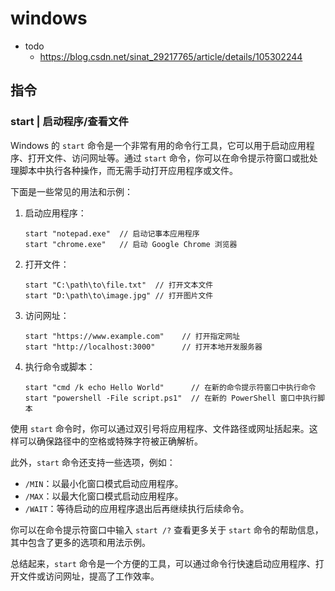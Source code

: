 # windows

- todo
  - https://blog.csdn.net/sinat_29217765/article/details/105302244

## 指令
### start | 启动程序/查看文件
Windows 的 `start` 命令是一个非常有用的命令行工具，它可以用于启动应用程序、打开文件、访问网址等。通过 `start` 命令，你可以在命令提示符窗口或批处理脚本中执行各种操作，而无需手动打开应用程序或文件。

下面是一些常见的用法和示例：

1. 启动应用程序：
   ```
   start "notepad.exe"  // 启动记事本应用程序
   start "chrome.exe"   // 启动 Google Chrome 浏览器
   ```

2. 打开文件：
   ```
   start "C:\path\to\file.txt"  // 打开文本文件
   start "D:\path\to\image.jpg" // 打开图片文件
   ```

3. 访问网址：
   ```
   start "https://www.example.com"    // 打开指定网址
   start "http://localhost:3000"      // 打开本地开发服务器
   ```

4. 执行命令或脚本：
   ```
   start "cmd /k echo Hello World"      // 在新的命令提示符窗口中执行命令
   start "powershell -File script.ps1"  // 在新的 PowerShell 窗口中执行脚本
   ```

使用 `start` 命令时，你可以通过双引号将应用程序、文件路径或网址括起来。这样可以确保路径中的空格或特殊字符被正确解析。

此外，`start` 命令还支持一些选项，例如：

- `/MIN`：以最小化窗口模式启动应用程序。
- `/MAX`：以最大化窗口模式启动应用程序。
- `/WAIT`：等待启动的应用程序退出后再继续执行后续命令。

你可以在命令提示符窗口中输入 `start /?` 查看更多关于 `start` 命令的帮助信息，其中包含了更多的选项和用法示例。

总结起来，`start` 命令是一个方便的工具，可以通过命令行快速启动应用程序、打开文件或访问网址，提高了工作效率。